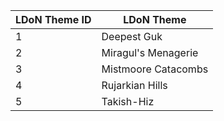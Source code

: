 |LDoN Theme ID|LDoN Theme|
|--- |--- |
|1|Deepest Guk|
|2|Miragul's Menagerie|
|3|Mistmoore Catacombs|
|4|Rujarkian Hills|
|5|Takish-Hiz|

